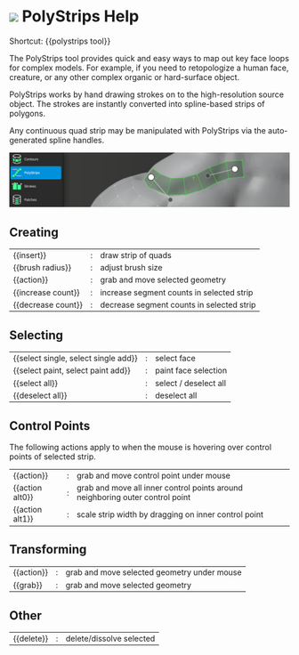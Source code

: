 # ![](polystrips-icon.png) PolyStrips Help

Shortcut: {{polystrips tool}}


The PolyStrips tool provides quick and easy ways to map out key face loops for complex models.
For example, if you need to retopologize a human face, creature, or any other complex organic or hard-surface object.

PolyStrips works by hand drawing strokes on to the high-resolution source object.
The strokes are instantly converted into spline-based strips of polygons.

Any continuous quad strip may be manipulated with PolyStrips via the auto-generated spline handles.

![](help_polystrips.png)

## Creating

|  |  |  |
| --- | --- | --- |
| {{insert}}         | : | draw strip of quads |
| {{brush radius}}   | : | adjust brush size |
| {{action}}         | : | grab and move selected geometry |
| {{increase count}} | : | increase segment counts in selected strip |
| {{decrease count}} | : | decrease segment counts in selected strip |


## Selecting

|  |  |  |
| --- | --- | --- |
| {{select single, select single add}} | : | select face |
| {{select paint, select paint add}}   | : | paint face selection |
| {{select all}}                       | : | select / deselect all |
| {{deselect all}}                     | : | deselect all |


## Control Points

The following actions apply to when the mouse is hovering over control points of selected strip.

|  |  |  |
| --- | --- | --- |
| {{action}}      | : | grab and move control point under mouse |
| {{action alt0}} | : | grab and move all inner control points around neighboring outer control point |
| {{action alt1}} | : | scale strip width by dragging on inner control point |


## Transforming

|  |  |  |
| --- | --- | --- |
| {{action}}  | : | grab and move selected geometry under mouse |
| {{grab}}    | : | grab and move selected geometry |


## Other

|  |  |  |
| --- | --- | --- |
| {{delete}} | : | delete/dissolve selected |
